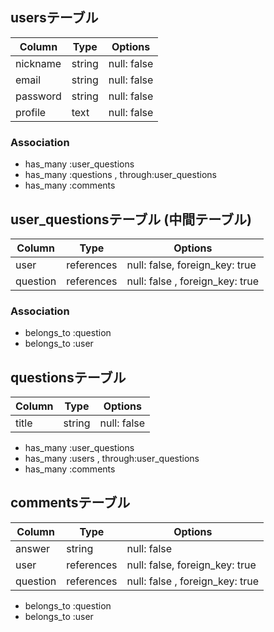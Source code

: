 ## usersテーブル

| Column | Type       | Options                        |
| ------ | ---------- | ------------------------------ |
| nickname   | string | null: false |
| email  | string | null: false |
| password  | string | null: false |
| profile | text | null: false |
### Association
- has_many :user_questions
- has_many :questions , through:user_questions
- has_many :comments

## user_questionsテーブル (中間テーブル)
| Column | Type       | Options                            |
| ------ | ---------- | ---------------------------------  |
| user   | references | null: false, foreign_key: true     |
| question| references | null: false , foreign_key: true |
### Association

- belongs_to :question
- belongs_to :user

## questionsテーブル

| Column | Type       | Options                        |
| ------ | ---------- | ------------------------------ |
| title   | string | null: false |
 
- has_many :user_questions
- has_many :users , through:user_questions
- has_many :comments

## commentsテーブル
| Column | Type       | Options                        |
| ------ | ---------- | ------------------------------ |
| answer| string | null: false |
| user   | references | null: false, foreign_key: true     |
| question  | references | null: false , foreign_key: true |

- belongs_to :question
- belongs_to :user